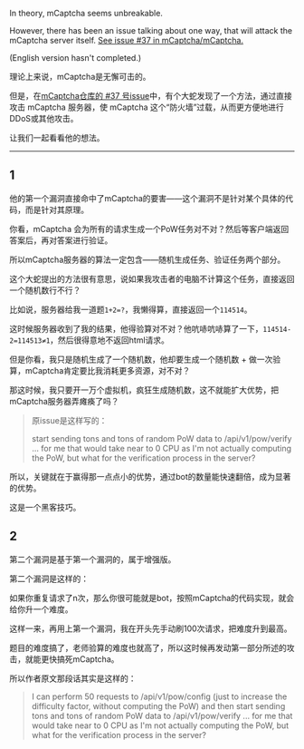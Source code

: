 In theory, mCaptcha seems unbreakable.

However, there has been an issue talking about one way, that will attack the mCaptcha server itself. [See issue #37 in mCaptcha/mCaptcha.](https://github.com/mCaptcha/mCaptcha/issues/37#issuecomment-1206525955)

(English version hasn't completed.)

理论上来说，mCaptcha是无懈可击的。

但是，在[mCaptcha仓库的 #37 号issue](https://github.com/mCaptcha/mCaptcha/issues/37#issuecomment-1206525955)中，有个大蛇发现了一个方法，通过直接攻击 mCaptcha 服务器，使 mCaptcha 这个“防火墙”过载，从而更方便地进行DDoS或其他攻击。

让我们一起看看他的想法。

---
## 1
他的第一个漏洞直接命中了mCaptcha的要害——这个漏洞不是针对某个具体的代码，而是针对其原理。

你看，mCaptcha 会为所有的请求生成一个PoW任务对不对？然后等客户端返回答案后，再对答案进行验证。

所以mCaptcha服务器的算法一定包含——随机生成任务、验证任务两个部分。

这个大蛇提出的方法很有意思，说如果我攻击者的电脑不计算这个任务，直接返回一个随机数行不行？

比如说，服务器给我一道题`1+2=?`，我懒得算，直接返回一个`114514`。

这时候服务器收到了我的结果，他得验算对不对？他吭哧吭哧算了一下，`114514-2=114513≠1`，然后很得意地不返回html请求。

但是你看，我只是随机生成了一个随机数，他却要生成一个随机数 + 做一次验算，mCaptcha肯定要比我消耗更多资源，对不对？

那这时候，我只要开一万个虚拟机，疯狂生成随机数，这不就能扩大优势，把mCaptcha服务器弄瘫痪了吗？

> 原issue是这样写的：
> 
> start sending tons and tons of random PoW data to /api/v1/pow/verify ... for me that would take near to 0 CPU as I'm not actually computing the PoW, but what for the verification process in the server?

所以，关键就在于赢得那一点点小的优势，通过bot的数量能快速翻倍，成为显著的优势。

这是一个黑客技巧。



## 2
第二个漏洞是基于第一个漏洞的，属于增强版。

第二个漏洞是这样的：

如果你重复请求了n次，那么你很可能就是bot，按照mCaptcha的代码实现，就会给你升一个难度。

这样一来，再用上第一个漏洞，我在开头先手动刷100次请求，把难度升到最高。

题目的难度搞了，老师验算的难度也就高了，所以这时候再发动第一部分所述的攻击，就能更快搞死mCaptcha。

所以作者原文那段话其实是这样的：

> I can perform 50 requests to /api/v1/pow/config (just to increase the difficulty factor, without computing the PoW) and then start sending tons and tons of random PoW data to /api/v1/pow/verify ... for me that would take near to 0 CPU as I'm not actually computing the PoW, but what for the verification process in the server?


